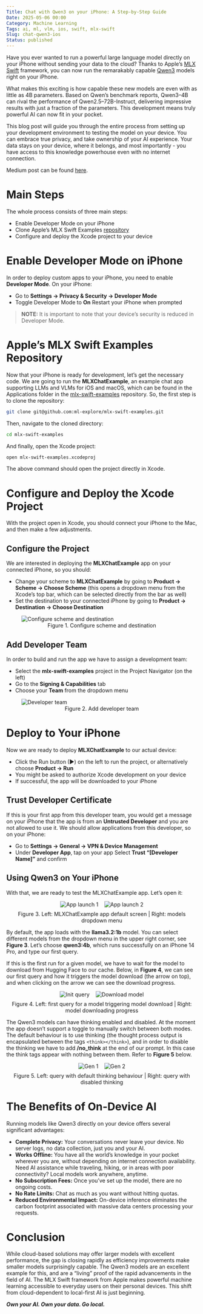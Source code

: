 ```yaml
---
Title: Chat with Qwen3 on your iPhone: A Step-by-Step Guide
Date: 2025-05-06 00:00
Category: Machine Learning
Tags: ai, ml, vlm, ios, swift, mlx-swift
Slug: chat-qwen3-ios
Status: published
---
```


Have you ever wanted to run a powerful large language model directly on your iPhone without sending your data to the cloud? Thanks to Apple’s [MLX Swift](https://github.com/ml-explore/mlx-swift) framework, you can now run the remarakably capable [Qwen3](https://qwenlm.github.io/blog/qwen3/) models right on your iPhone.

What makes this exciting is how capable these new models are even with as little as 4B parameters. Based on Qwen’s benchmark reports, Qwen3–4B can rival the performance of Qwen2.5–72B-Instruct, delivering impressive results with just a fraction of the parameters. This development means truly powerful AI can now fit in your pocket.

This blog post will guide you through the entire process from setting up your development environment to testing the model on your device. You can embrace true privacy, and take ownership of your AI experience. Your data stays on your device, where it belongs, and most importantly - you have access to this knowledge powerhouse even with no internet connection.

Medium post can be found [here](https://medium.com/@levchevajoana/chat-with-qwen3-on-your-iphone-a-step-by-step-guide-515bb957cd02).

# Main Steps

The whole process consists of three main steps:

- Enable Developer Mode on your iPhone
- Clone Apple’s MLX Swift Examples [repository](https://github.com/ml-explore/mlx-swift-examples)
- Configure and deploy the Xcode project to your device

# Enable Developer Mode on iPhone

In order to deploy custom apps to your iPhone, you need to enable **Developer Mode**. On your iPhone:

- Go to **Settings &#8594; Privacy & Security &#8594; Developer Mode**  
- Toggle Developer Mode to **On**
Restart your iPhone when prompted

> **NOTE:** It is important to note that your device’s security is reduced in Developer Mode.

# Apple’s MLX Swift Examples Repository

Now that your iPhone is ready for development, let’s get the necessary code. We are going to run the **MLXChatExample**, an example chat app supporting LLMs and VLMs for iOS and macOS, which can be found in the Applications folder in the [mlx-swift-examples](https://github.com/ml-explore/mlx-swift-examples) repository. So, the first step is to clone the repository:

```bash
git clone git@github.com:ml-explore/mlx-swift-examples.git
```

Then, navigate to the cloned directory:

```bash
cd mlx-swift-examples
```

And finally, open the Xcode project:

```bash
open mlx-swift-examples.xcodeproj
```

The above command should open the project directly in Xcode.

# Configure and Deploy the Xcode Project

With the project open in Xcode, you should connect your iPhone to the Mac, and then make a few adjustments.

## Configure the Project

We are interested in deploying the **MLXChatExample** app on your connected iPhone, so you should:

- Change your scheme to **MLXChatExample** by going to **Product &#8594; Scheme &#8594; Choose Scheme** (this opens a dropdown menu from the Xcode’s top bar, which can be selected directly from the bar as well)
- Set the destination to your connected iPhone by going to **Product &#8594; Destination &#8594; Choose Destination**

<figure>
  <img src="../images/2025-05-06-chat-qwen3-ios/config_scheme_dest.png" alt="Configure scheme and destination" class="zoomable" style="display: block; margin: 0 auto">
  <figcaption style="text-align: center">Figure 1. Configure scheme and destination</figcaption>
</figure>

## Add Developer Team

In order to build and run the app we have to assign a development team:

- Select the **mlx-swift-examples** project in the Project Navigator (on the left)
- Go to the **Signing & Capabilities** tab
- Choose your **Team** from the dropdown menu

<figure>
  <img src="../images/2025-05-06-chat-qwen3-ios/developer_team.png" alt="Developer team" class="zoomable" style="display: block; margin: 0 auto">
  <figcaption style="text-align: center">Figure 2. Add developer team</figcaption>
</figure>

# Deploy to Your iPhone

Now we are ready to deploy **MLXChatExample** to our actual device:

- Click the Run button (▶) on the left to run the project, or alternatively choose **Product &#8594; Run**
- You might be asked to authorize Xcode development on your device
- If successful, the app will be downloaded to your iPhone

## Trust Developer Certificate

If this is your first app from this developer team, you would get a message on your iPhone that the app is from an **Untrusted Developer** and you are not allowed to use it. We should allow applications from this developer, so on your iPhone:

- Go to **Settings &#8594; General &#8594; VPN & Device Management**
- Under **Developer App**, tap on your app
Select **Trust “[Developer Name]”** and confirm

## Using Qwen3 on Your iPhone

With that, we are ready to test the MLXChatExample app. Let’s open it:

<figure style="display: flex; justify-content: center; gap: 1rem; margin: 0;">
  <div>
    <img src="../images/2025-05-06-chat-qwen3-ios/3_1.png" alt="App launch 1" class="zoomable" />
  </div>
  <div>
    <img src="../images/2025-05-06-chat-qwen3-ios/3_2.png" alt="App launch 2" class="zoomable" />
  </div>
</figure>
<figcaption style="text-align: center; width: 100%; margin-top: 0.5rem;">
    Figure 3. Left: MLXChatExample app default screen | Right: models dropdown menu
</figcaption>

By default, the app loads with the **llama3.2:1b** model. You can select different models from the dropdown menu in the upper right corner, see **Figure 3**. Let’s choose **qwen3:4b**, which runs successfully on an iPhone 14 Pro, and type our first query.

If this is the first run for a given model, we have to wait for the model to download from Hugging Face to our cache. Below, in **Figure 4**, we can see our first query and how it triggers the model download (the arrow on top), and when clicking on the arrow we can see the download progress.

<figure style="display: flex; justify-content: center; gap: 1rem; margin: 0;">
  <div>
    <img src="../images/2025-05-06-chat-qwen3-ios/4_1.png" alt="Init query" class="zoomable" />
  </div>
  <div>
    <img src="../images/2025-05-06-chat-qwen3-ios/4_2.png" alt="Download model" class="zoomable" />
  </div>
</figure>
<figcaption style="text-align: center; width: 100%; margin-top: 0.5rem;">
    Figure 4. Left: first query for a model triggering model download | Right: model downloading progress
</figcaption>

The Qwen3 models can have thinking enabled and disabled. At the moment the app doesn’t support a toggle to manually switch between both modes. The default behaviour is to use thinking (the thought process output is encapsulated between the tags `<think></think>`), and in order to disable the thinking we have to add **/no_think** at the end of our prompt. In this case the think tags appear with nothing between them. Refer to **Figure 5** below.

<figure style="display: flex; justify-content: center; gap: 1rem; margin: 0;">
  <div>
    <img src="../images/2025-05-06-chat-qwen3-ios/5_1.png" alt="Gen 1" class="zoomable" />
  </div>
  <div>
    <img src="../images/2025-05-06-chat-qwen3-ios/5_2.png" alt="Gen 2" class="zoomable" />
  </div>
</figure>
<figcaption style="text-align: center; width: 100%; margin-top: 0.5rem;">
    Figure 5. Left: query with default thinking behaviour | Right: query with disabled thinking
</figcaption>

# The Benefits of On-Device AI

Running models like Qwen3 directly on your device offers several significant advantages:

- **Complete Privacy:** Your conversations never leave your device. No server logs, no data collection, just you and your AI.
- **Works Offline:** You have all the world’s knowledge in your pocket wherever you are, without depending on internet connection availability. Need AI assistance while traveling, hiking, or in areas with poor connectivity? Local models work anywhere, anytime.
- **No Subscription Fees:** Once you’ve set up the model, there are no ongoing costs.
- **No Rate Limits:** Chat as much as you want without hitting quotas.
- **Reduced Environmental Impact:** On-device inference eliminates the carbon footprint associated with massive data centers processing your requests.

# Conclusion

While cloud-based solutions may offer larger models with excellent performance, the gap is closing rapidly as efficiency improvements make smaller models surprisingly capable. The Qwen3 models are an excellent example for this, and are a “living” proof of the rapid advancements in the field of AI. The MLX Swift framework from Apple makes powerful machine learning accessible to everyday users on their personal devices. This shift from cloud-dependent to local-first AI is just beginning.

***Own your AI. Own your data. Go local.***
